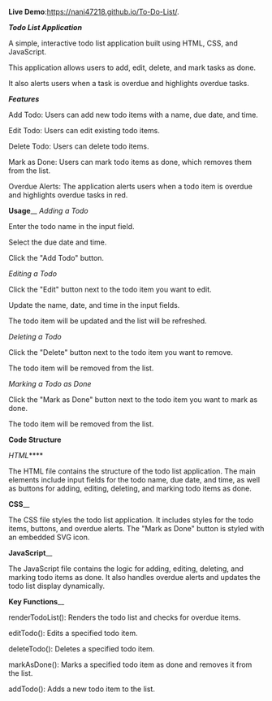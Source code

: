 **Live Demo**:https://nani47218.github.io/To-Do-List/.

_**Todo List Application**_

A simple, interactive todo list application built using HTML, CSS, and JavaScript. 

This application allows users to add, edit, delete, and mark tasks as done. 

It also alerts users when a task is overdue and highlights overdue tasks.

_**Features**_

Add Todo: Users can add new todo items with a name, due date, and time.

Edit Todo: Users can edit existing todo items.

Delete Todo: Users can delete todo items.

Mark as Done: Users can mark todo items as done, which removes them from the list.

Overdue Alerts: The application alerts users when a todo item is overdue and highlights overdue tasks in red.

**Usage**__
_Adding a Todo_

Enter the todo name in the input field.

Select the due date and time.

Click the "Add Todo" button.

_Editing a Todo_

Click the "Edit" button next to the todo item you want to edit.

Update the name, date, and time in the input fields.

The todo item will be updated and the list will be refreshed.

_Deleting a Todo_

Click the "Delete" button next to the todo item you want to remove.

The todo item will be removed from the list.

_Marking a Todo as Done_

Click the "Mark as Done" button next to the todo item you want to mark as done.

The todo item will be removed from the list.

**Code Structure**

_HTML_****

The HTML file contains the structure of the todo list application. The main elements include input fields for the todo name, due date, and time, as well as buttons for adding, editing, deleting, and marking todo items as done.

**CSS**__

The CSS file styles the todo list application. It includes styles for the todo items, buttons, and overdue alerts. The "Mark as Done" button is styled with an embedded SVG icon.

**JavaScript**__

The JavaScript file contains the logic for adding, editing, deleting, and marking todo items as done. It also handles overdue alerts and updates the todo list display dynamically.

**Key Functions**__

renderTodoList(): Renders the todo list and checks for overdue items.

editTodo(): Edits a specified todo item.

deleteTodo(): Deletes a specified todo item.

markAsDone(): Marks a specified todo item as done and removes it from the list.

addTodo(): Adds a new todo item to the list.
